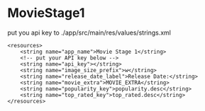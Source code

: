 # MovieStage1
put you api key to ./app/src/main/res/values/strings.xml
```
<resources>
    <string name="app_name">Movie Stage 1</string>
    <!-- put your API key below -->
    <string name="api_key"></string>
    <string name="image_size_prefix">w</string>
    <string name="release_date_label">Release Date:</string>
    <string name="movie_extra">MOVIE_EXTRA</string>
    <string name="popularity_key">popularity.desc</string>
    <string name="top_rated_key">top_rated.desc</string>
</resources>
```
